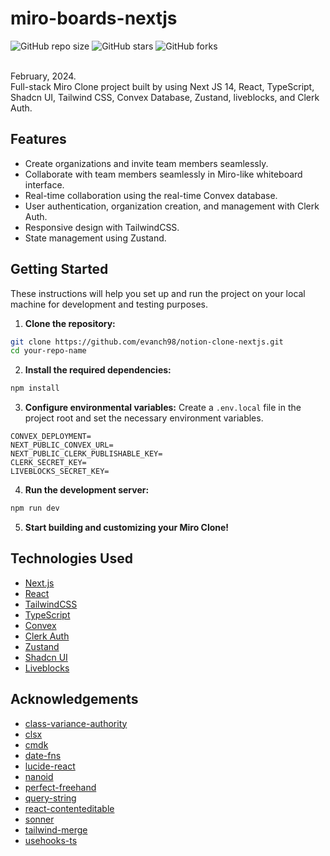 # miro-boards-nextjs

![GitHub repo size](https://img.shields.io/github/repo-size/evanch98/miro-clone-nextjs)
![GitHub stars](https://img.shields.io/github/stars/evanch98/miro-clone-nextjs?style=social)
![GitHub forks](https://img.shields.io/github/forks/evanch98/miro-clone-nextjs?style=social)

<br />
February, 2024. <br />
Full-stack Miro Clone project built by using Next JS 14, React, TypeScript, Shadcn UI, Tailwind CSS, Convex Database, Zustand, liveblocks, and Clerk Auth.

## Features

- Create organizations and invite team members seamlessly.
- Collaborate with team members seamlessly in Miro-like whiteboard interface.
- Real-time collaboration using the real-time Convex database.
- User authentication, organization creation, and management with Clerk Auth.
- Responsive design with TailwindCSS.
- State management using Zustand.

## Getting Started

These instructions will help you set up and run the project on your local machine for development and testing purposes.

1. **Clone the repository:**

```bash
git clone https://github.com/evanch98/notion-clone-nextjs.git
cd your-repo-name
```

2. **Install the required dependencies:**

```bash
npm install
```

3. **Configure environmental variables:**
   Create a `.env.local` file in the project root and set the necessary environment variables.

```
CONVEX_DEPLOYMENT=
NEXT_PUBLIC_CONVEX_URL=
NEXT_PUBLIC_CLERK_PUBLISHABLE_KEY=
CLERK_SECRET_KEY=
LIVEBLOCKS_SECRET_KEY=
```

4. **Run the development server:**

```bash
npm run dev
```

5. **Start building and customizing your Miro Clone!**

## Technologies Used

- [Next.js](https://nextjs.org/)
- [React](https://react.dev/)
- [TailwindCSS](https://tailwindcss.com/)
- [TypeScript](https://www.typescriptlang.org/)
- [Convex](https://www.convex.dev/)
- [Clerk Auth](https://clerk.com/)
- [Zustand](https://docs.pmnd.rs/zustand/getting-started/introduction)
- [Shadcn UI](https://ui.shadcn.com/)
- [Liveblocks](https://liveblocks.io/)

## Acknowledgements

- [class-variance-authority](https://www.npmjs.com/package/class-variance-authority)
- [clsx](https://www.npmjs.com/package/clsx)
- [cmdk](https://www.npmjs.com/package/cmdk)
- [date-fns](https://www.npmjs.com/package/date-fns)
- [lucide-react](https://www.npmjs.com/package/lucide-react)
- [nanoid](https://www.npmjs.com/package/nanoid)
- [perfect-freehand](https://www.npmjs.com/package/perfect-freehand)
- [query-string](https://www.npmjs.com/package/query-string)
- [react-contenteditable](https://www.npmjs.com/package/react-contenteditable)
- [sonner](https://www.npmjs.com/package/sonner)
- [tailwind-merge](https://www.npmjs.com/package/tailwind-merge)
- [usehooks-ts](https://www.npmjs.com/package/usehooks-ts)
